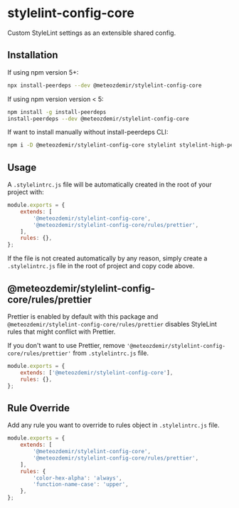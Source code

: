 # stylelint-config-core

Custom StyleLint settings as an extensible shared config.

## Installation

If using npm version 5+:

```bash
npx install-peerdeps --dev @meteozdemir/stylelint-config-core
```

If using npm version version < 5:

```bash
npm install -g install-peerdeps
install-peerdeps --dev @meteozdemir/stylelint-config-core
```

If want to install manually without install-peerdeps CLI:

```bash
npm i -D @meteozdemir/stylelint-config-core stylelint stylelint-high-performance-animation stylelint-order stylelint-prettier
```

## Usage

A `.stylelintrc.js` file will be automatically created in the root of your project with:

```javascript
module.exports = {
    extends: [
        '@meteozdemir/stylelint-config-core',
        '@meteozdemir/stylelint-config-core/rules/prettier',
    ],
    rules: {},
};
```

If the file is not created automatically by any reason, simply create a `.stylelintrc.js` file in the root of project and copy code above.

## @meteozdemir/stylelint-config-core/rules/prettier

Prettier is enabled by default with this package and `@meteozdemir/stylelint-config-core/rules/prettier` disables StyleLint rules that might conflict with Prettier.

If you don't want to use Prettier, remove `'@meteozdemir/stylelint-config-core/rules/prettier'` from `.stylelintrc.js` file.

```javascript
module.exports = {
    extends: ['@meteozdemir/stylelint-config-core'],
    rules: {},
};
```

## Rule Override

Add any rule you want to override to rules object in `.stylelintrc.js` file.

```javascript
module.exports = {
    extends: [
        '@meteozdemir/stylelint-config-core',
        '@meteozdemir/stylelint-config-core/rules/prettier',
    ],
    rules: {
        'color-hex-alpha': 'always',
        'function-name-case': 'upper',
    },
};
```
